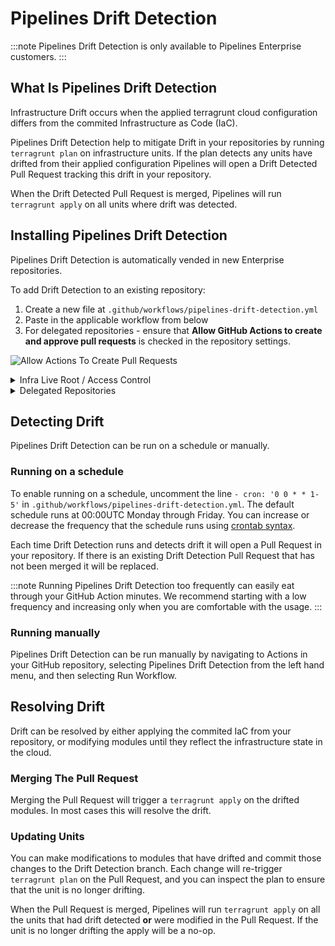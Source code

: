# Pipelines Drift Detection

:::note
Pipelines Drift Detection is only available to Pipelines Enterprise customers.
:::

## What Is Pipelines Drift Detection

Infrastructure Drift occurs when the applied terragrunt cloud configuration differs from the commited Infrastructure as Code (IaC).

Pipelines Drift Detection help to mitigate Drift in your repositories by running `terragrunt plan` on infrastructure units. If the plan detects any units have drifted from their applied configuration Pipelines will open a Drift Detected Pull Request tracking this drift in your repository.

When the Drift Detected Pull Request is merged, Pipelines will run `terragrunt apply` on all units where drift was detected.

## Installing Pipelines Drift Detection

Pipelines Drift Detection is automatically vended in new Enterprise repositories.

To add Drift Detection to an existing repository:

1. Create a new file at `.github/workflows/pipelines-drift-detection.yml`
1. Paste in the applicable workflow from below
1. For delegated repositories - ensure that **Allow GitHub Actions to create and approve pull requests** is checked in the repository settings.

![Allow Actions To Create Pull Requests](/img/pipelines/maintain/drift_detection_allow_pr_create.png)

<details><summary>Infra Live Root / Access Control</summary>

```yaml
name: Pipelines Drift Detection
run-name: "[GWP]: Pipelines Drift Detection"
on:
  schedule:
    # Uncomment to enable scheduled Drift Detection
    # - cron: '0 0 * * 1-5'
  workflow_dispatch:

permissions:
  actions: read
  id-token: write
  contents: write
  pull-requests: read

jobs:
  GruntworkPipelines:
    uses: gruntwork-io/pipelines-workflows/.github/workflows/pipelines-drift-detection.yml@v2
    secrets:
      PIPELINES_READ_TOKEN: ${{ secrets.PIPELINES_READ_TOKEN }}
      PR_CREATE_TOKEN: ${{ secrets.INFRA_ROOT_WRITE_TOKEN }}
```

</details>

<details><summary>Delegated Repositories</summary>

```yaml
name: Pipelines Drift Detection
run-name: "[GWP]: Pipelines Drift Detection"
on:
  schedule:
    # Uncomment to enable scheduled Drift Detection
    # - cron: '0 0 * * 1-5'
  workflow_dispatch:

permissions:
  actions: read
  id-token: write
  contents: write
  pull-requests: write

jobs:
  GruntworkPipelines:
    uses: gruntwork-io/pipelines-workflows/.github/workflows/pipelines-drift-detection.yml@v2
    secrets:
      PIPELINES_READ_TOKEN: ${{ secrets.PIPELINES_READ_TOKEN }}
      PR_CREATE_TOKEN: ${{ env.GITHUB_TOKEN }}
```

</details>

## Detecting Drift

Pipelines Drift Detection can be run on a schedule or manually.

### Running on a schedule

To enable running on a schedule, uncomment the line `- cron: '0 0 * * 1-5'` in `.github/workflows/pipelines-drift-detection.yml`. The default schedule runs at 00:00UTC Monday through Friday. You can increase or decrease the frequency that the schedule runs using [crontab syntax](https://crontab.guru/#0_0_*_*_1-5).

Each time Drift Detection runs and detects drift it will open a Pull Request in your repository. If there is an existing Drift Detection Pull Request that has not been merged it will be replaced.

:::note
Running Pipelines Drift Detection too frequently can easily eat through your GitHub Action minutes. We recommend starting with a low frequency and increasing only when you are comfortable with the usage.
:::

### Running manually

Pipelines Drift Detection can be run manually by navigating to Actions in your GitHub repository, selecting Pipelines Drift Detection from the left hand menu, and then selecting Run Workflow.

## Resolving Drift

Drift can be resolved by either applying the commited IaC from your repository, or modifying modules until they reflect the infrastructure state in the cloud.

### Merging The Pull Request

Merging the Pull Request will trigger a `terragrunt apply` on the drifted modules. In most cases this will resolve the drift.

### Updating Units

You can make modifications to modules that have drifted and commit those changes to the Drift Detection branch. Each change will re-trigger `terragrunt plan` on the Pull Request, and you can inspect the plan to ensure that the unit is no longer drifting.

When the Pull Request is merged, Pipelines will run `terragrunt apply` on all the units that had drift detected **or** were modified in the Pull Request. If the unit is no longer drifting the apply will be a no-op.


<!-- ##DOCS-SOURCER-START
{
  "sourcePlugin": "local-copier",
  "hash": "bddecc0b32663be5e62329eb85eb62f1"
}
##DOCS-SOURCER-END -->
